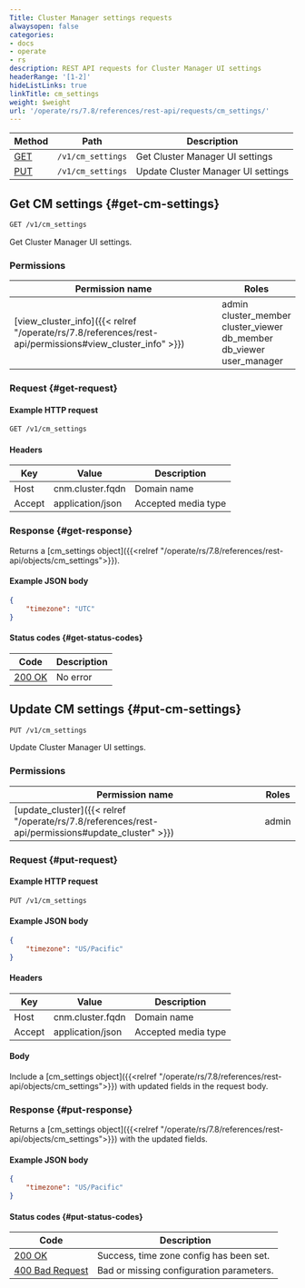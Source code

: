 ```yaml
---
Title: Cluster Manager settings requests
alwaysopen: false
categories:
- docs
- operate
- rs
description: REST API requests for Cluster Manager UI settings
headerRange: '[1-2]'
hideListLinks: true
linkTitle: cm_settings
weight: $weight
url: '/operate/rs/7.8/references/rest-api/requests/cm_settings/'
---
```


| Method | Path | Description |
|--------|------|-------------|
| [GET](#get-cm-settings) | `/v1/cm_settings` | Get Cluster Manager UI settings |
| [PUT](#put-cm-settings) | `/v1/cm_settings` | Update Cluster Manager UI settings |

## Get CM settings {#get-cm-settings}

```sh
GET /v1/cm_settings
```

Get Cluster Manager UI settings.

### Permissions

| Permission name | Roles |
|-----------------|-------|
| [view_cluster_info]({{< relref "/operate/rs/7.8/references/rest-api/permissions#view_cluster_info" >}}) | admin<br />cluster_member<br />cluster_viewer<br />db_member<br />db_viewer<br />user_manager |

### Request {#get-request}

#### Example HTTP request

```sh
GET /v1/cm_settings
```

#### Headers

| Key | Value | Description |
|-----|-------|-------------|
| Host | cnm.cluster.fqdn | Domain name |
| Accept | application/json | Accepted media type |

### Response {#get-response}

Returns a [cm_settings object]({{<relref "/operate/rs/7.8/references/rest-api/objects/cm_settings">}}).

#### Example JSON body

```json
{
    "timezone": "UTC"
}
```

#### Status codes {#get-status-codes}

| Code | Description |
|------|-------------|
| [200 OK](https://www.rfc-editor.org/rfc/rfc9110.html#name-200-ok) | No error |

## Update CM settings {#put-cm-settings}

```sh
PUT /v1/cm_settings
```

Update Cluster Manager UI settings.

### Permissions

| Permission name | Roles |
|-----------------|-------|
| [update_cluster]({{< relref "/operate/rs/7.8/references/rest-api/permissions#update_cluster" >}}) | admin |

### Request {#put-request}

#### Example HTTP request

```sh
PUT /v1/cm_settings
```

#### Example JSON body

```json
{
    "timezone": "US/Pacific"
}
```

#### Headers

| Key | Value | Description |
|-----|-------|-------------|
| Host | cnm.cluster.fqdn | Domain name |
| Accept | application/json | Accepted media type |


#### Body

Include a [cm_settings object]({{<relref "/operate/rs/7.8/references/rest-api/objects/cm_settings">}}) with updated fields in the request body.

### Response {#put-response}

Returns a [cm_settings object]({{<relref "/operate/rs/7.8/references/rest-api/objects/cm_settings">}}) with the updated fields.

#### Example JSON body

```json
{
    "timezone": "US/Pacific"
}
```

#### Status codes {#put-status-codes}

| Code | Description |
|------|-------------|
| [200 OK](https://www.rfc-editor.org/rfc/rfc9110.html#name-200-ok) | Success, time zone config has been set. |
| [400 Bad Request](https://www.rfc-editor.org/rfc/rfc9110.html#name-400-bad-request) | Bad or missing configuration parameters. |

